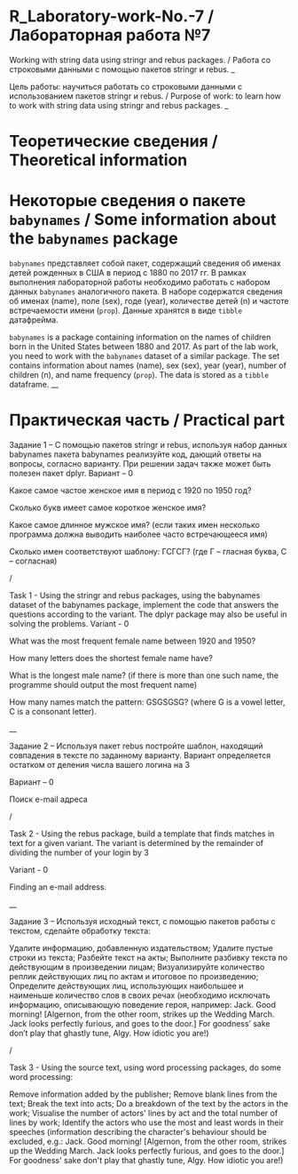 # R_Laboratory-work-No.-7 / Лабораторная работа №7
Working with string data using stringr and rebus packages. / Работа со строковыми данными с помощью пакетов stringr и rebus.
_

Цель работы: научиться работать со строковыми данными с использованием пакетов stringr и rebus. / Purpose of work: to learn how to work with string data using stringr and rebus packages.
_

# Теоретические сведения / Theoretical information

# Некоторые сведения о пакете `babynames` / Some information about the `babynames` package

`babynames` представляет собой пакет, содержащий сведения об именах детей рожденных в США в период с 1880 по 2017 гг. В рамках выполнения лабораторной работы необходимо работать с набором данных `babynames` аналогичного пакета.
В наборе содержатся сведения об именах (name), поле (sex), годе (year), количестве детей (n) и частоте встречаемости имени (`prop`). Данные хранятся в виде `tibble` датафрейма. 

`babynames` is a package containing information on the names of children born in the United States between 1880 and 2017. As part of the lab work, you need to work with the `babynames` dataset of a similar package.
The set contains information about names (name), sex (sex), year (year), number of children (n), and name frequency (`prop`). The data is stored as a `tibble` dataframe.
__

# Практическая часть / Practical part

Задание 1 – С помощью пакетов stringr и rebus, используя набор данных babynames пакета babynames реализуйте код, дающий ответы на вопросы, согласно варианту. При решении задач также может быть полезен пакет dplyr. 
Вариант – 0

Какое самое частое женское имя в период с 1920 по 1950 год?

Сколько букв имеет самое короткое женское имя?

Какое самое длинное мужское имя? (если таких имен несколько программа должна выводить наиболее часто встречающееся имя)

Сколько имен соответствуют шаблону: ГСГСГ? (где Г – гласная буква, С – согласная)

/

Task 1 - Using the stringr and rebus packages, using the babynames dataset of the babynames package, implement the code that answers the questions according to the variant. The dplyr package may also be useful in solving the problems. 
Variant - 0

What was the most frequent female name between 1920 and 1950?

How many letters does the shortest female name have?

What is the longest male name? (if there is more than one such name, the programme should output the most frequent name)

How many names match the pattern: GSGSGSG? (where G is a vowel letter, C is a consonant letter).

__

Задание 2 – Используя пакет rebus постройте шаблон, находящий совпадения в тексте по заданному варианту. Вариант определяется остатком от деления числа вашего логина на 3

Вариант – 0

Поиск e-mail адреса

/

Task 2 - Using the rebus package, build a template that finds matches in text for a given variant. The variant is determined by the remainder of dividing the number of your login by 3

Variant - 0

Finding an e-mail address.

__

Задание 3 – Используя исходный текст, с помощью пакетов работы с текстом, сделайте обработку текста:

Удалите информацию, добавленную издательством;
Удалите пустые строки из текста;
Разбейте текст на акты;
Выполните разбивку текста по действующим в произведении лицам;
Визуализируйте количество реплик действующих лиц по актам и итоговое по произведению;
Определите действующих лиц, использующих наибольшее и наименьше количество слов в своих речах (необходимо исключать информацию, описывающую поведение героя, например: Jack. Good morning! [Algernon, from the other room, strikes up the Wedding March. Jack looks perfectly furious, and goes to the door.] For goodness’ sake don’t play that ghastly tune, Algy. How idiotic you are!)

/

Task 3 - Using the source text, using word processing packages, do some word processing:

Remove information added by the publisher;
Remove blank lines from the text;
Break the text into acts;
Do a breakdown of the text by the actors in the work;
Visualise the number of actors' lines by act and the total number of lines by work;
Identify the actors who use the most and least words in their speeches (information describing the character's behaviour should be excluded, e.g.: Jack. Good morning! [Algernon, from the other room, strikes up the Wedding March. Jack looks perfectly furious, and goes to the door.] For goodness' sake don't play that ghastly tune, Algy. How idiotic you are!)
